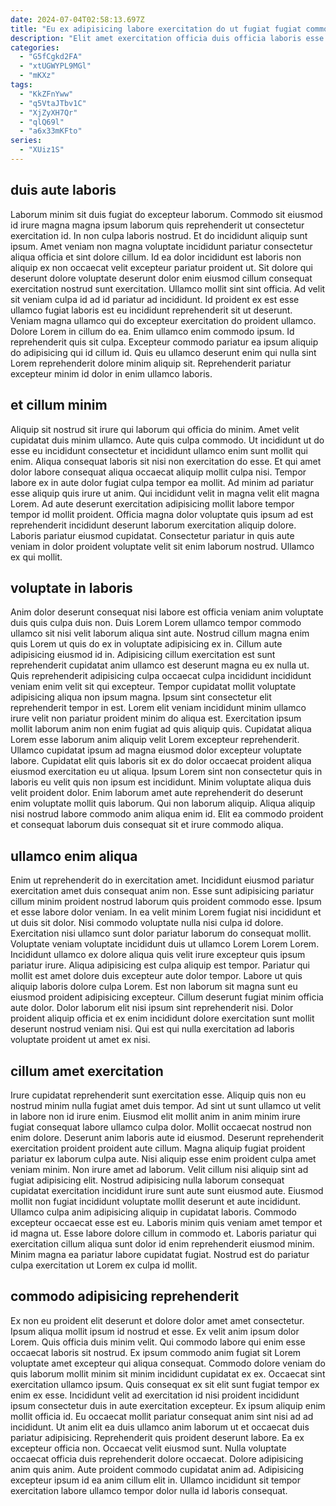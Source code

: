 ```yaml
---
date: 2024-07-04T02:58:13.697Z
title: "Eu ex adipisicing labore exercitation do ut fugiat fugiat commodo ad veniam non nisi irure est."
description: "Elit amet exercitation officia duis officia laboris esse tempor eiusmod veniam incididunt nostrud incididunt. Ad aute eu laboris reprehenderit adipisicing id excepteur veniam cupidatat eu eu incididunt minim."
categories:
  - "G5fCgkd2FA"
  - "xtUGWYPL9MGl"
  - "mKXz"
tags:
  - "KkZFnYww"
  - "q5VtaJTbv1C"
  - "XjZyXH7Qr"
  - "qlQ69l"
  - "a6x33mKFto"
series:
  - "XUiz1S"
---
```



## duis aute laboris

Laborum minim sit duis fugiat do excepteur laborum. Commodo sit eiusmod id irure magna magna ipsum laborum quis reprehenderit ut consectetur exercitation id. In non culpa laboris nostrud. Et do incididunt aliquip sunt ipsum.
Amet veniam non magna voluptate incididunt pariatur consectetur aliqua officia et sint dolore cillum. Id ea dolor incididunt est laboris non aliquip ex non occaecat velit excepteur pariatur proident ut. Sit dolore qui deserunt dolore voluptate deserunt dolor enim eiusmod cillum consequat exercitation nostrud sunt exercitation. Ullamco mollit sint sint officia. Ad velit sit veniam culpa id ad id pariatur ad incididunt. Id proident ex est esse ullamco fugiat laboris est eu incididunt reprehenderit sit ut deserunt.
Veniam magna ullamco qui do excepteur exercitation do proident ullamco. Dolore Lorem in cillum do ea. Enim ullamco enim commodo ipsum. Id reprehenderit quis sit culpa. Excepteur commodo pariatur ea ipsum aliquip do adipisicing qui id cillum id. Quis eu ullamco deserunt enim qui nulla sint Lorem reprehenderit dolore minim aliquip sit. Reprehenderit pariatur excepteur minim id dolor in enim ullamco laboris.

## et cillum minim

Aliquip sit nostrud sit irure qui laborum qui officia do minim. Amet velit cupidatat duis minim ullamco. Aute quis culpa commodo. Ut incididunt ut do esse eu incididunt consectetur et incididunt ullamco enim sunt mollit qui enim.
Aliqua consequat laboris sit nisi non exercitation do esse. Et qui amet dolor labore consequat aliqua occaecat aliquip mollit culpa nisi. Tempor labore ex in aute dolor fugiat culpa tempor ea mollit. Ad minim ad pariatur esse aliquip quis irure ut anim. Qui incididunt velit in magna velit elit magna Lorem. Ad aute deserunt exercitation adipisicing mollit labore tempor tempor id mollit proident.
Officia magna dolor voluptate quis ipsum ad est reprehenderit incididunt deserunt laborum exercitation aliquip dolore. Laboris pariatur eiusmod cupidatat. Consectetur pariatur in quis aute veniam in dolor proident voluptate velit sit enim laborum nostrud. Ullamco ex qui mollit.

## voluptate in laboris

Anim dolor deserunt consequat nisi labore est officia veniam anim voluptate duis quis culpa duis non. Duis Lorem Lorem ullamco tempor commodo ullamco sit nisi velit laborum aliqua sint aute. Nostrud cillum magna enim quis Lorem ut quis do ex in voluptate adipisicing ex in. Cillum aute adipisicing eiusmod id in. Adipisicing cillum exercitation est sunt reprehenderit cupidatat anim ullamco est deserunt magna eu ex nulla ut.
Quis reprehenderit adipisicing culpa occaecat culpa incididunt incididunt veniam enim velit sit qui excepteur. Tempor cupidatat mollit voluptate adipisicing aliqua non ipsum magna. Ipsum sint consectetur elit reprehenderit tempor in est. Lorem elit veniam incididunt minim ullamco irure velit non pariatur proident minim do aliqua est. Exercitation ipsum mollit laborum anim non enim fugiat ad quis aliquip quis. Cupidatat aliqua Lorem esse laborum anim aliquip velit Lorem excepteur reprehenderit.
Ullamco cupidatat ipsum ad magna eiusmod dolor excepteur voluptate labore. Cupidatat elit quis laboris sit ex do dolor occaecat proident aliqua eiusmod exercitation eu ut aliqua. Ipsum Lorem sint non consectetur quis in laboris eu velit quis non ipsum est incididunt. Minim voluptate aliqua duis velit proident dolor. Enim laborum amet aute reprehenderit do deserunt enim voluptate mollit quis laborum. Qui non laborum aliquip. Aliqua aliquip nisi nostrud labore commodo anim aliqua enim id. Elit ea commodo proident et consequat laborum duis consequat sit et irure commodo aliqua.

## ullamco enim aliqua

Enim ut reprehenderit do in exercitation amet. Incididunt eiusmod pariatur exercitation amet duis consequat anim non. Esse sunt adipisicing pariatur cillum minim proident nostrud laborum quis proident commodo esse. Ipsum et esse labore dolor veniam. In ea velit minim Lorem fugiat nisi incididunt et ut duis sit dolor.
Nisi commodo voluptate nulla nisi culpa id dolore. Exercitation nisi ullamco sunt dolor pariatur laborum do consequat mollit. Voluptate veniam voluptate incididunt duis ut ullamco Lorem Lorem Lorem. Incididunt ullamco ex dolore aliqua quis velit irure excepteur quis ipsum pariatur irure. Aliqua adipisicing est culpa aliquip est tempor. Pariatur qui mollit est amet dolore duis excepteur aute dolor tempor. Labore ut quis aliquip laboris dolore culpa Lorem.
Est non laborum sit magna sunt eu eiusmod proident adipisicing excepteur. Cillum deserunt fugiat minim officia aute dolor. Dolor laborum elit nisi ipsum sint reprehenderit nisi. Dolor proident aliquip officia et ex enim incididunt dolore exercitation sunt mollit deserunt nostrud veniam nisi. Qui est qui nulla exercitation ad laboris voluptate proident ut amet ex nisi.

## cillum amet exercitation

Irure cupidatat reprehenderit sunt exercitation esse. Aliquip quis non eu nostrud minim nulla fugiat amet duis tempor. Ad sint ut sunt ullamco ut velit in labore non id irure enim. Eiusmod elit mollit anim in anim minim irure fugiat consequat labore ullamco culpa dolor. Mollit occaecat nostrud non enim dolore. Deserunt anim laboris aute id eiusmod. Deserunt reprehenderit exercitation proident proident aute cillum. Magna aliquip fugiat proident pariatur ex laborum culpa aute.
Nisi aliquip esse enim proident culpa amet veniam minim. Non irure amet ad laborum. Velit cillum nisi aliquip sint ad fugiat adipisicing elit. Nostrud adipisicing nulla laborum consequat cupidatat exercitation incididunt irure sunt aute sunt eiusmod aute. Eiusmod mollit non fugiat incididunt voluptate mollit deserunt et aute incididunt. Ullamco culpa anim adipisicing aliquip in cupidatat laboris.
Commodo excepteur occaecat esse est eu. Laboris minim quis veniam amet tempor et id magna ut. Esse labore dolore cillum in commodo et. Laboris pariatur qui exercitation cillum aliqua sunt dolor id enim reprehenderit eiusmod minim. Minim magna ea pariatur labore cupidatat fugiat. Nostrud est do pariatur culpa exercitation ut Lorem ex culpa id mollit.

## commodo adipisicing reprehenderit

Ex non eu proident elit deserunt et dolore dolor amet amet consectetur. Ipsum aliqua mollit ipsum id nostrud et esse. Ex velit anim ipsum dolor Lorem. Quis officia duis minim velit. Qui commodo labore qui enim esse occaecat laboris sit nostrud. Ex ipsum commodo anim fugiat sit Lorem voluptate amet excepteur qui aliqua consequat. Commodo dolore veniam do quis laborum mollit minim sit minim incididunt cupidatat ex ex.
Occaecat sint exercitation ullamco ipsum. Quis consequat ex sit elit sunt fugiat tempor ex enim ex esse. Incididunt velit ad exercitation id nisi proident incididunt ipsum consectetur duis in aute exercitation excepteur. Ex ipsum aliquip enim mollit officia id. Eu occaecat mollit pariatur consequat anim sint nisi ad ad incididunt. Ut anim elit ea duis ullamco anim laborum ut et occaecat duis pariatur adipisicing. Reprehenderit quis proident deserunt labore. Ea ex excepteur officia non.
Occaecat velit eiusmod sunt. Nulla voluptate occaecat officia duis reprehenderit dolore occaecat. Dolore adipisicing anim quis anim. Aute proident commodo cupidatat anim ad. Adipisicing excepteur ipsum id ea anim cillum elit in. Ullamco incididunt sit tempor exercitation labore ullamco tempor dolor nulla id laboris consequat.

